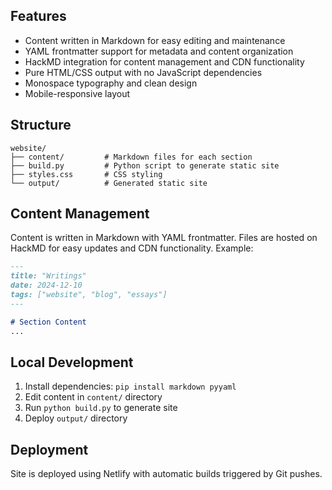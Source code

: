 

## Features
- Content written in Markdown for easy editing and maintenance
- YAML frontmatter support for metadata and content organization
- HackMD integration for content management and CDN functionality
- Pure HTML/CSS output with no JavaScript dependencies
- Monospace typography and clean design
- Mobile-responsive layout

## Structure
```
website/
├── content/         # Markdown files for each section
├── build.py         # Python script to generate static site
├── styles.css       # CSS styling
└── output/          # Generated static site
```

## Content Management
Content is written in Markdown with YAML frontmatter. Files are hosted on HackMD for easy updates and CDN functionality. Example:
```markdown
---
title: "Writings"
date: 2024-12-10
tags: ["website", "blog", "essays"]
---

# Section Content
...
```

## Local Development
1. Install dependencies: `pip install markdown pyyaml`
2. Edit content in `content/` directory
3. Run `python build.py` to generate site
4. Deploy `output/` directory

## Deployment
Site is deployed using Netlify with automatic builds triggered by Git pushes.
